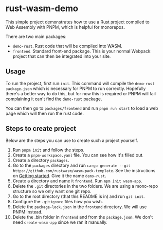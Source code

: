 # rust-wasm-demo

This simple project demonstrates how to use a Rust project compiled to
Web Assembly with PNPM, which is helpful for monorepos.

There are two main packages:

- `demo-rust`. Rust code that will be compiled into WASM.
- `frontend`. Standard front-end package. This is your normal Webpack project
that can then be integrated into your site.

## Usage

To run the project, first run `init`. This command will compile the `demo-rust`
`package.json` which is necessary for PNPM to run correctly. Hopefully there's
a better way to do this, but for now this is required or PNPM will fail
complaining it can't find the `demo-rust` package.

You can then go to `packages/frontend` and run `pnpm run start` to load a
web page which will then run the rust code.

## Steps to create project

Below are the steps you can use to create such a project yourself.

1. Run `pnpm init` and follow the steps.
2. Create a `pnpm-workspace.yaml` file. You can see how it's filled out.
3. Create a directory `packages`.
4. Go to the `packages` directory and run `cargo generate --git https://github.com/rustwasm/wasm-pack-template`. See the instructions on [Getting started](https://rustwasm.github.io/docs/wasm-pack/tutorials/npm-browser-packages/getting-started.html). Give it the name `demo-rust`.
5. Create a directory and name it `frontend`. Run `npm init wasm-app`.
6. Delete the `.git` directories in the two folders. We are using a mono-repo structure so we only want one git repo.
7. Go to the root directory (that this README is in) and run `git init`.
8. Configure the `.gitignore` files how you wish.
9. Delete the `package-lock.json` in the `frontend` directory. We will use PNPM instead.
10. Delete the .bin folder in `frontend` and from the `package.json`. We don't need `create-wasm-app` since we ran it manually.
